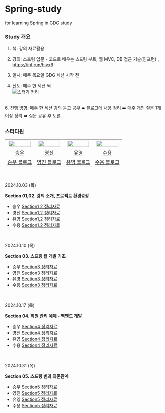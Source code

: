 # Spring-study
for  learning Spring in GDG study

### Study 개요

1. 책: 강의 자료활용
2. 강의: 스프링 입문 - 코드로 배우는 스프링 부트, 웹 MVC, DB 접근 기술(인프런) ,<br>
<https://inf.run/hivx6>

3. 일시: 매주 목요일 GDG 세션 시작 전
4. 진도: 매주 한 세션 씩<br>
![스터기 커리](https://github.com/user-attachments/assets/38b16688-b890-41c2-8c85-05e3693d3aa6)
<br>
6. 진행 방향: 매주 한 세션 강의 듣고 공부 ➡️ 블로그에 내용 정리 ➡️ 매주 개인 질문 1개 이상 정리 ➡️ 질문 공유 후 토론

<br>

### 스터디원

<table align="center">
<tr align="center">
<td><img src="https://avatars.githubusercontent.com/u/92345780?v=4" style="width:95%;"></td>
<td><img src="https://avatars.githubusercontent.com/u/156926628?v=4" style="width:95%;"></td>
<td><img src="https://avatars.githubusercontent.com/u/181312333?v=4" style="width:95%; "></td>
<td><img src="https://avatars.githubusercontent.com/u/137254772?v=4" style="width:95%; "></td>
</tr>


<tr align="center">
<td><a href="https://github.com/baikseungwoo">승우</td>
<td><a href="https://github.com/J0725">영진</td>
<td><a href="https://github.com/yuyoung924">유영</td>
<td><a href="https://github.com/protruser">수용</td>

</tr>


<tr align="center">
<td><a href="https://velog.io/@swbaik01/posts">승우 블로그</td>
<td><a href="https://velog.io/@younjin_02/posts">영진 블로그</td>
<td><a href="https://velog.io/@yuyoung924/posts">유영 블로그</td>
<td><a href="https://protruser.tistory.com">수용 블로그</td>
</tr>
</table>

<br>

2024.10.03 (목)

**Section 01,02. 강의 소개, 프로젝트 환경설정**

* 승우 <a href="https://velog.io/@swbaik01/Spring-프로젝트-환경설정">Section1,2 정리자료</a>
* 영진 <a href="https://velog.io/@younjin_02/Spring-%EC%8A%A4%ED%84%B0%EB%94%94-01.-%ED%94%84%EB%A1%9C%EC%A0%9D%ED%8A%B8-%ED%99%98%EA%B2%BD%EC%84%A4%EC%A0%95">Section1,2 정리자료</a>
* 유영 <a href="">Section1,2 정리자료</a>
* 수용 <a href="">Section1,2 정리자료</a>
<br>

2024.10.10 (목)

**Section 03. 스프링 웹 개발 기초**

* 승우 <a href="https://velog.io/@swbaik01/Spring-웹-개발-기초-4l82i4f8">Section3 정리자료</a>
* 영진 <a href="https://velog.io/@younjin_02/Spring-%EC%8A%A4%ED%84%B0%EB%94%94-02.-%EC%8A%A4%ED%94%84%EB%A7%81-%EC%9B%B9-%EA%B0%9C%EB%B0%9C-%EA%B8%B0%EC%B4%88">Section3 정리자료</a>
* 유영 <a href="">Section3 정리자료</a>
* 수용 <a href="https://protruser.tistory.com/59">Section3 정리자료</a>
<br>

2024.10.17 (목)

**Section 04. 회원 관리 예제 - 백엔드 개발**

* 승우 <a href="">Section4 정리자료</a>
* 영진 <a href="">Section4 정리자료</a>
* 유영 <a href="">Section4 정리자료</a>
* 수용 <a href="">Section4 정리자료</a>
<br>

2024.10.31 (목)

**Section 05. 스프링 빈과 의존관계**

* 승우 <a href="">Section5 정리자료</a>
* 영진 <a href="">Section5 정리자료</a>
* 유영 <a href="">Section5 정리자료</a>
* 수용 <a href="https://protruser.tistory.com/60">Section5 정리자료</a>
<br>


